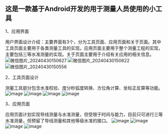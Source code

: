 ## **这是一款基于Android开发的用于测量人员使用的小工具**



1、应用界面

用户界面设计介绍：主要界面有3个，分为工具页面、应用页面和关于页面。其中工具页面主要用于各类测量工具的实现。应用页面主要用于整个测量工程的实现，主要包括三等水准测量的实现。关于页面主要用于介绍有关应用的相关信息。
![微信图片_20240430150627](https://github.com/user-attachments/assets/b23e7069-89d0-47b6-9f05-1d1ceceae204)
![微信图片_20240430150622](https://github.com/user-attachments/assets/8a81b686-5f2c-46d1-b6a8-10838d87b915)
![微信图片_20240430150556](https://github.com/user-attachments/assets/05b67873-3a3c-46fc-93fb-79a4e6c9f979)



2、工具页面设计

测量工具部分包含水准校验、度分秒弧度转换、方位角计算、坐标正反算等功能。
![image](https://github.com/user-attachments/assets/24a409ec-dc13-491e-86c4-f923b45184ba)
![image](https://github.com/user-attachments/assets/21c7e830-11ed-4bbb-8ce9-33307d6e3436)
![image](https://github.com/user-attachments/assets/2302b475-6221-48dd-9c54-9aae244f02b2)
![image](https://github.com/user-attachments/assets/745ac4ec-0cdd-4884-931a-ce36892f1507)



3、应用页面

应用页面计划实现导线测量与水准测量，但受限于时间与能力，目前只可进行三等水准测量，但预留了导线测量和其他等级水准的接口。
![image](https://github.com/user-attachments/assets/cb0472ae-516d-431e-973b-61c113d65c0f)
![image](https://github.com/user-attachments/assets/1064c850-2233-49ab-bd54-df921c26d673)
![image](https://github.com/user-attachments/assets/052609c2-c4c8-4e81-956b-fde08d9c36d5)
![image](https://github.com/user-attachments/assets/f1908018-2537-4c1a-840c-6635c8bef74f)



